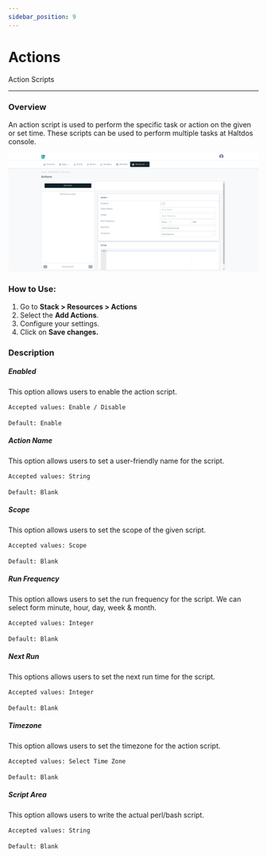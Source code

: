 ```yaml
---
sidebar_position: 9
---
```


# Actions

Action Scripts

---

### Overview

An action script is used to perform the specific task or action on the given or set time. These scripts can be used to perform multiple tasks at Haltdos console.

![Action Script](/img/platform/v8/docs/actions.png)

### How to Use:

1. Go to **Stack > Resources > Actions**
2. Select the **Add Actions**.
3. Configure your settings. 
4. Click on **Save changes.**

### Description

##### **Enabled**
This option allows users to enable the action script.

    Accepted values: Enable / Disable

    Default: Enable 

##### **Action Name**
This option allows users to set a user-friendly name for the script.

    Accepted values: String

    Default: Blank 

##### **Scope**
This option allows users to set the scope of the given script.

    Accepted values: Scope

    Default: Blank 

##### **Run Frequency**
This option allows users to set the run frequency for the script. We can select form minute, hour, day, week & month.

    Accepted values: Integer

    Default: Blank 

##### **Next Run**
This options allows users to set the next run time for the script.

    Accepted values: Integer

    Default: Blank 

##### **Timezone**
This option allows users to set the timezone for the action script.

    Accepted values: Select Time Zone

    Default: Blank 

##### **Script Area**
This option allows users to write the actual perl/bash script.

    Accepted values: String

    Default: Blank 
